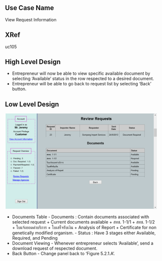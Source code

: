 Use Case Name
-------------
View Request Information

XRef
----
uc105

High Level Design
-----------------
* Entrepreneur will now be able to view specific available document by selecting ‘Available’ status in the row respected to a desired document.
* Entrepreneur will be able to go back to request list by selecting ‘Back’ button.

Low Level Design
----------------

![Screenshot](images/ds105-ViewRequestInformation.png)
 

* Documents Table
      - Documents : Contain documents associated with selected request
            + Current documents available
            + สทช. 1-1/1
            + สทช. 1-1/2
            + ใบแจ้งยอดค่าบริการ
            + ใบเสร็จรับเงิน
            + Analysis of Report
            + Certificate for non genetically modified organism.
      - Status : Have 3 stages either Available, Required, and Pending
* Document Viewing
      - Whenever entrepreneur selects ‘Available’, send a download request of respected document. 
* Back Button
      - Change panel back to ‘Figure 5.2.1.A’.

